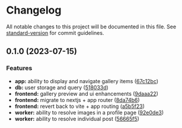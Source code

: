 # Changelog

All notable changes to this project will be documented in this file. See [standard-version](https://github.com/conventional-changelog/standard-version) for commit guidelines.

## 0.1.0 (2023-07-15)


### Features

* **app:** ability to display and navigate gallery items ([67c12bc](https://github.com/suvam0451/prototype-instagram-threads-browser/commit/67c12bcd8480437ff5925fb8145aa7714926e901))
* **db:** user storage and query ([518033d](https://github.com/suvam0451/prototype-instagram-threads-browser/commit/518033d260f8a6c631022980f0cca14095d9f39f))
* **frontend:** gallery preview and ui enhancements ([9daaa22](https://github.com/suvam0451/prototype-instagram-threads-browser/commit/9daaa229304788b0f9a9990e9c5364abb1cd4810))
* **frontend:** migrate to nextjs + app router ([8da74b6](https://github.com/suvam0451/prototype-instagram-threads-browser/commit/8da74b6b25fe7a551967254c9b1cdcad7b71c254))
* **frontend:** revert back to vite + app routing ([a5b5f23](https://github.com/suvam0451/prototype-instagram-threads-browser/commit/a5b5f23e7e835ac9357f33752524a1bc3f184d17))
* **worker:** ability to resolve images in a profile page ([92e0de3](https://github.com/suvam0451/prototype-instagram-threads-browser/commit/92e0de3761691bca8ef4249efd2ce44259077cfe))
* **worker:** ability to resolve individual post ([56665f5](https://github.com/suvam0451/prototype-instagram-threads-browser/commit/56665f55eae0fa4054052d8fb2bc142f2fff28b2))